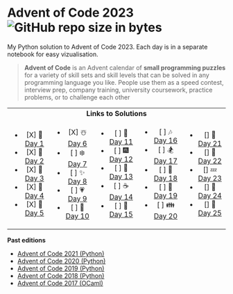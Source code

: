 # Advent of Code 2023  ![GitHub repo size in bytes](https://img.shields.io/github/repo-size/ameroyer/advent_of_code_2023.svg) 

My Python solution to Advent of Code 2023. Each day is in a separate notebook for easy vizualisation. 

> **Advent of Code** is an Advent calendar of **small programming puzzles** for a variety of skill sets and skill levels that can be solved in any programming language you like.
People use them as a speed contest, interview prep, company training, university coursework, practice problems, or to challenge each other


<table style='text-align:center'>
<tr>
<td colspan="5" align='center'><b>Links to Solutions</b></td>
</tr>

<tr>
<td>
<ul>
<li> [X] 🎅 <a href="https://github.com/ameroyer/advent_of_code_2023/blob/main/day01.ipynb">Day 1</a>
<li> [X] 🎁 <a href="https://github.com/ameroyer/advent_of_code_2023/blob/main/day02.ipynb">Day 2</a>
<li> [X] 🎄 <a href="https://github.com/ameroyer/advent_of_code_2023/blob/main/day03.ipynb">Day 3</a>
<li> [X] 🌠 <a href="https://github.com/ameroyer/advent_of_code_2023/blob/main/day04.ipynb">Day 4</a>
<li> [X] 🍰 <a href="https://github.com/ameroyer/advent_of_code_2023/blob/main/day05.ipynb">Day 5</a>
</ul>
</td>

<td>
<ul>
<li> [X] ☃️ <a href="https://github.com/ameroyer/advent_of_code_2023/blob/main/day06.ipynb">Day 6</a>
<li> [ ] ❄️ <a href="https://github.com/ameroyer/advent_of_code_2023/blob/main/day07.ipynb">Day 7</a>
<li> [ ] ✨ <a href="https://github.com/ameroyer/advent_of_code_2023/blob/main/day08.ipynb">Day 8</a>
<li> [ ] 💗 <a href="https://github.com/ameroyer/advent_of_code_2023/blob/main/day09.ipynb">Day 9</a>
<li> [ ] 🍬 <a href="https://github.com/ameroyer/advent_of_code_2023/blob/main/day10.ipynb">Day 10</a>
</ul>
</td>

<td>
<ul>
<li> [ ] 🍲 <a href="https://github.com/ameroyer/advent_of_code_2020/blob/main/day11.ipynb">Day 11</a>
<li> [ ] 🎆 <a href="https://github.com/ameroyer/advent_of_code_2020/blob/main/day12.ipynb">Day 12</a>
<li> [ ] 🍭 <a href="https://github.com/ameroyer/advent_of_code_2020/blob/main/day13.ipynb">Day 13</a>
<li> [ ] ☕ <a href="https://github.com/ameroyer/advent_of_code_2020/blob/main/day14.ipynb">Day 14</a>
<li> [ ] 🌰 <a href="https://github.com/ameroyer/advent_of_code_2020/blob/main/day15.ipynb">Day 15</a>
</ul>
</td>

<td>
<ul>
<li> [ ] 🎶 <a href="https://github.com/ameroyer/advent_of_code_2023/blob/main/day16.ipynb">Day 16</a>
<li> [ ] 🏂 <a href="https://github.com/ameroyer/advent_of_code_2023/blob/main/day17.ipynb">Day 17</a>
<li> [ ] 🍠 <a href="https://github.com/ameroyer/advent_of_code_2023/blob/main/day18.ipynb">Day 18</a>
<li> [ ] 🍫 <a href="https://github.com/ameroyer/advent_of_code_2023/blob/main/day19.ipynb">Day 19</a>
<li> [ ] 👪 <a href="https://github.com/ameroyer/advent_of_code_2023/blob/main/day20.ipynb">Day 20</a>
</ul>
</td>

<td>
<ul>
<li> [] 🍪 <a href="https://github.com/ameroyer/advent_of_code_2023/blob/main/day21.ipynb">Day 21</a>
<li> [] 🎀 <a href="https://github.com/ameroyer/advent_of_code_2023/blob/main/day22.ipynb">Day 22</a>
<li> [] 💤 <a href="https://github.com/ameroyer/advent_of_code_2023/blob/main/day23.ipynb">Day 23</a>
<li> [] 🎉 <a href="https://github.com/ameroyer/advent_of_code_2023/blob/main/day24.ipynb">Day 24</a>
<li> [] 💫 <a href="https://github.com/ameroyer/advent_of_code_2023/blob/main/day25.ipynb">Day 25</a>
</ul>
</td>
</tr>
</table>



**Past editions**

 * [Advent of Code 2021 (Python)](https://github.com/ameroyer/advent_of_code_2021)
 * [Advent of Code 2020 (Python)](https://github.com/ameroyer/advent_of_code_2020)
 * [Advent of Code 2019 (Python)](https://github.com/ameroyer/advent_of_code_2019)
 * [Advent of Code 2018 (Python)](https://github.com/ameroyer/advent_of_code_2018)
 * [Advent of Code 2017 (OCaml)](https://github.com/ameroyer/advent_of_code_2017)
